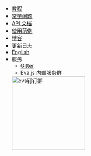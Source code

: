 <!-- _navbar.md -->

- [教程](/tutorials/intro)
- [常见问题](https://github.com/eva-engine/eva.js/issues/140)
- [API 文档](/api/index)
- [使用范例](https://eva.js.org/playground)
- [博客](https://yuque.com/eva/blog)
- [更新日志](/others/changelog)
- <a href="javascript:location.href = location.href.replace('eva-engine.gitee.io', 'eva.js.org');" title="English">English</a>
- 服务
  - [Gitter](https://gitter.im/eva-engine/Eva.js)
  - Eva.js 内部服务群
  <img src="https://gw.alicdn.com/imgextra/i1/O1CN012ZZKa9213zNxY4Dko_!!6000000006930-2-tps-1886-1886.png" name="钉钉群" alt="eva钉钉群" style="width:200px;"/>
